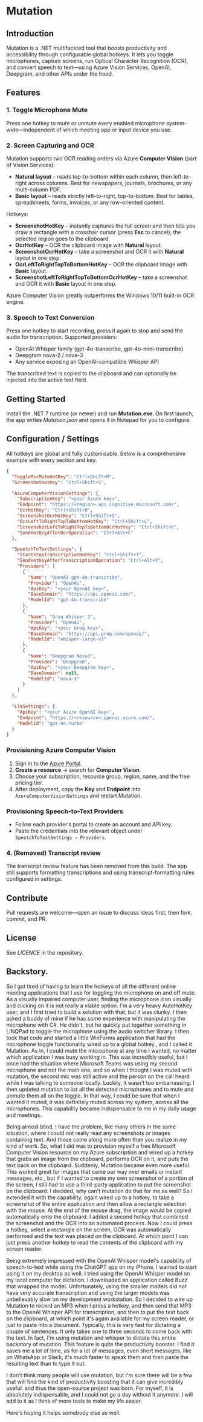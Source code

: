 # Mutation

## Introduction
Mutation is a .NET multifaceted tool that boosts productivity and accessibility through configurable global hotkeys. It lets you toggle microphones, capture screens, run Optical Character Recognition (OCR), and convert speech to text—using Azure Vision Services, OpenAI, Deepgram, and other APIs under the hood.

## Features
### 1. Toggle Microphone Mute  
Press one hotkey to mute or unmute every enabled microphone system-wide—independent of which meeting app or input device you use.

### 2. Screen Capturing and OCR  
Mutation supports two OCR reading orders via Azure **Computer Vision** (part of Vision Services):

* **Natural layout** – reads top-to-bottom within each column, then left-to-right across columns. Best for newspapers, journals, brochures, or any multi-column PDF.  
* **Basic layout** – reads strictly left-to-right, top-to-bottom. Best for tables, spreadsheets, forms, invoices, or any row-oriented content.

Hotkeys:

* **ScreenshotHotKey** – instantly captures the full screen and then lets you draw a rectangle with a crosshair cursor (press **Esc** to cancel); the selected region goes to the clipboard.
* **OcrHotKey** – OCR the clipboard image with **Natural** layout.  
* **ScreenshotOcrHotKey** – take a screenshot and OCR it with **Natural** layout in one step.  
* **OcrLeftToRightTopToBottomHotKey** – OCR the clipboard image with **Basic** layout.  
* **ScreenshotLeftToRightTopToBottomOcrHotKey** – take a screenshot and OCR it with **Basic** layout in one step.

Azure Computer Vision greatly outperforms the Windows 10/11 built-in OCR engine.

### 3. Speech to Text Conversion  
Press one hotkey to start recording, press it again to stop and send the audio for transcription. Supported providers:

* OpenAI Whisper family (gpt-4o-transcribe, gpt-4o-mini-transcribe)  
* Deepgram nova-2 / nova-3  
* Any service exposing an OpenAI-compatible Whisper API

The transcribed text is copied to the clipboard and can optionally be injected into the active text field.

## Getting Started
Install the .NET 7 runtime (or newer) and run **Mutation.exe**. On first launch, the app writes *Mutation.json* and opens it in Notepad for you to configure.

## Configuration / Settings
All hotkeys are global and fully customisable. Below is a comprehensive example with every section and key.

```json
{
  "ToggleMicMuteHotKey": "Ctrl+Shift+M",
  "ScreenshotHotKey": "Ctrl+Shift+S",

  "AzureComputerVisionSettings": {
    "SubscriptionKey": "<your Azure key>",
    "Endpoint": "https://<region>.api.cognitive.microsoft.com/",
    "OcrHotKey": "Ctrl+Shift+O",
    "ScreenshotOcrHotKey": "Ctrl+Shift+Q",
    "OcrLeftToRightTopToBottomHotKey": "Ctrl+Shift+L",
    "ScreenshotLeftToRightTopToBottomOcrHotKey": "Ctrl+Shift+K",
    "SendHotKeyAfterOcrOperation": "Ctrl+Alt+C"
  },

  "SpeetchToTextSettings": {
    "StartStopTranscriptionHotKey": "Ctrl+Shift+T",
    "SendHotKeyAfterTranscriptionOperation": "Ctrl+Alt+V",
    "Providers": [
      {
        "Name": "OpenAI gpt-4o-transcribe",
        "Provider": "OpenAi",
        "ApiKey": "<your OpenAI key>",
        "BaseDomain": "https://api.openai.com/",
        "ModelId": "gpt-4o-transcribe"
      },
      {
        "Name": "Groq Whisper 3",
        "Provider": "OpenAi",
        "ApiKey": "<your Groq key>",
        "BaseDomain": "https://api.groq.com/openai/",
        "ModelId": "whisper-large-v3"
      },
      {
        "Name": "Deepgram Nova3",
        "Provider": "Deepgram",
        "ApiKey": "<your Deepgram key>",
        "BaseDomain": null,
        "ModelId": "nova-3"
      }
    ]
  },

  "LlmSettings": {
    "ApiKey": "<your Azure OpenAI key>",
    "Endpoint": "https://<resource>.openai.azure.com/",
    "ModelId": "gpt-4o-turbo"
  }
}
````

### Provisioning Azure Computer Vision

1. Sign in to the [Azure Portal](https://portal.azure.com).
2. **Create a resource** → search for **Computer Vision**.
3. Choose your subscription, resource group, region, name, and the free pricing tier.
4. After deployment, copy the **Key** and **Endpoint** into `AzureComputerVisionSettings` and restart Mutation.

### Provisioning Speech-to-Text Providers

* Follow each provider’s portal to create an account and API key.
* Paste the credentials into the relevant object under `SpeetchToTextSettings → Providers`.

### 4. (Removed) Transcript review
The transcript review feature has been removed from this build. The app still supports formatting transcriptions and using transcript-formatting rules configured in settings.

## Contribute

Pull requests are welcome—open an issue to discuss ideas first, then fork, commit, and PR.

## License

See *LICENCE* in the repository.


## Backstory.
So I got tired of having to learn the hotkeys of all the different online meeting applications that I use for toggling the microphone on and off mute. As a visually impaired computer user, finding the microphone icon visually and clicking on it is not really a viable option. I'm a very heavy AutoHotKey user, and I first tried to build a solution with that, but it was clunky. I then asked a buddy of mine if he has some experience with manipulating the microphone with C#. He didn't, but he quickly put together something in LINQPad to toggle the microphone using the audio switcher library. I then took that code and started a little WinForms application that had the microphone toggle functionality wired up to a global hotkey., and I called it Mutation. As in, I could mute the microphone at any time I wanted, no matter which application I was busy working in. This was incredibly useful, but I once had the situation where Microsoft Teams was using my second microphone and not the main one, and so when I thought I was muted with mutation, the second mic was still active and the person on the call heard while I was talking to someone locally. Luckily, it wasn't too embarrassing. I then updated mutation to list all the detected microphones and to mute and unmute them all on the toggle. In that way, I could be sure that when I wanted it muted, it was definitely muted across my system, across all the microphones. This capability became indispensable to me in my daily usage and meetings.

Being almost blind, I have the problem, like many others in the same situation, where I could not really read any screenshots or images containing text. And those come along more often than you realize in my kind of work. So, what I did was to provision myself a free Microsoft Computer Vision resource on my Azure subscription and wired up a hotkey that grabs an image from the clipboard, performs OCR on it, and puts the text back on the clipboard. Suddenly, Mutation became even more useful. This worked great for images that came our way over emails or instant messages, etc., but if I wanted to create my own screenshot of a portion of the screen, I still had to use a third-party application to put the screenshot on the clipboard. I decided, why can't mutation do that for me as well? So I extended it with the capability, again wired up to a hotkey, to take a screenshot of the entire application and then allow a rectangle selection with the mouse. At the end of the mouse drag, the image would be copied automatically onto the clipboard. I added a second hotkey that combined the screenshot and the OCR into an automated process. Now I could press a hotkey, select a rectangle on the screen, OCR was automatically performed and the text was placed on the clipboard. At which point I can just press another hotkey to read the contents of the clipboard with my screen reader.

Being extremely impressed with the OpenAI Whisper model's capability of speech-to-text while using the ChatGPT app on my iPhone, I wanted to start using it on my desktop as well. I tried using the OpenAI Whisper model on my local computer for dictation. I downloaded an application called Buzz that wrapped the model. Unfortunately, using the smaller models did not have very accurate transcription and using the larger models was unbelievably slow on my development workstation.
So I decided to wire up Mutation to record an MP3 when I press a hotkey, and then send that MP3 to the OpenAI Whisper API for transcription, and then to put the text back on the clipboard, at which point it's again available for my screen reader, or just to paste into a document. Typically, this is very fast for dictating a couple of sentences. It only takes one to three seconds to come back with the text.
In fact, I'm using mutation and whisper to dictate this entire backstory of mutation. This feature is quite the productivity booster. I find it saves me a lot of time, as for a lot of messages, even short messages, like on WhatsApp or Slack, it's much faster to speak them and then paste the resulting text than to type it out.

I don't think many people will use mutation, but I'm sure there will be a few that will find the kind of productivity boosting that it can give incredibly useful. and thus the open-source project was born.
For myself, it is absolutely indispensable, and I could not go a day without it anymore. I will add to it as I think of more tools to make my life easier.

Here's hoping it helps somebody else as well.

